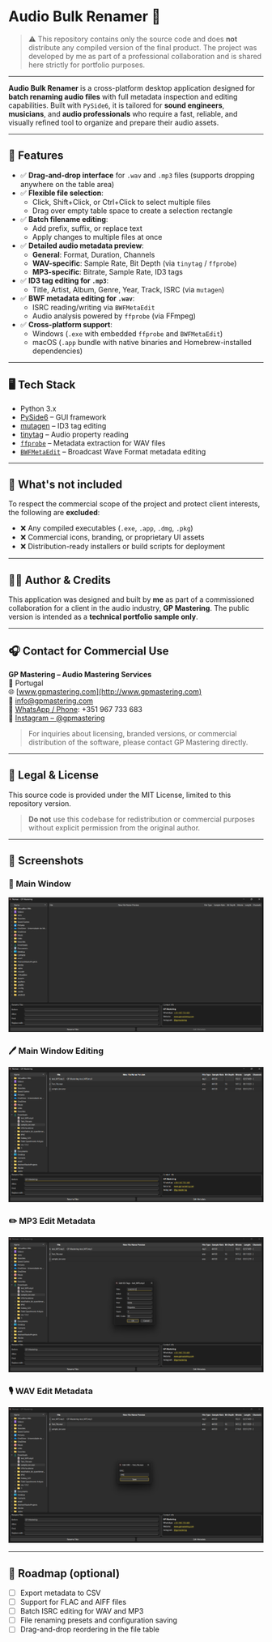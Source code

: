 # Audio Bulk Renamer 🎵

> ⚠️ This repository contains only the source code and does **not** distribute any compiled version of the final product. The project was developed by me as part of a professional collaboration and is shared here strictly for portfolio purposes.

---

**Audio Bulk Renamer** is a cross-platform desktop application designed for **batch renaming audio files** with full metadata inspection and editing capabilities. Built with `PySide6`, it is tailored for **sound engineers**, **musicians**, and **audio professionals** who require a fast, reliable, and visually refined tool to organize and prepare their audio assets.

---

## 🎯 Features

- ✅ **Drag-and-drop interface** for `.wav` and `.mp3` files (supports dropping anywhere on the table area)
- ✅ **Flexible file selection**:
  - Click, Shift+Click, or Ctrl+Click to select multiple files  
  - Drag over empty table space to create a selection rectangle
- ✅ **Batch filename editing**:
  - Add prefix, suffix, or replace text
  - Apply changes to multiple files at once
- ✅ **Detailed audio metadata preview**:
  - **General**: Format, Duration, Channels  
  - **WAV-specific**: Sample Rate, Bit Depth (via `tinytag` / `ffprobe`)  
  - **MP3-specific**: Bitrate, Sample Rate, ID3 tags  
- ✅ **ID3 tag editing for `.mp3`**:
  - Title, Artist, Album, Genre, Year, Track, ISRC (via `mutagen`)
- ✅ **BWF metadata editing for `.wav`**:
  - ISRC reading/writing via `BWFMetaEdit`  
  - Audio analysis powered by `ffprobe` (via FFmpeg)
- ✅ **Cross-platform support**:
  - Windows (`.exe` with embedded `ffprobe` and `BWFMetaEdit`)
  - macOS (`.app` bundle with native binaries and Homebrew-installed dependencies)

---

## 🖥️ Tech Stack

- Python 3.x
- [PySide6](https://doc.qt.io/qtforpython/) – GUI framework
- [mutagen](https://mutagen.readthedocs.io/) – ID3 tag editing
- [tinytag](https://github.com/devsnd/tinytag) – Audio property reading
- [`ffprobe`](https://ffmpeg.org/ffprobe.html) – Metadata extraction for WAV files
- [`BWFMetaEdit`](https://mediaarea.net/BWFMetaEdit) – Broadcast Wave Format metadata editing

---

## 🚫 What's not included

To respect the commercial scope of the project and protect client interests, the following are **excluded**:

- ❌ Any compiled executables (`.exe`, `.app`, `.dmg`, `.pkg`)
- ❌ Commercial icons, branding, or proprietary UI assets
- ❌ Distribution-ready installers or build scripts for deployment

---

## 🧑‍💻 Author & Credits

This application was designed and built by **me** as part of a commissioned collaboration for a client in the audio industry, **GP Mastering**. The public version is intended as a **technical portfolio sample only**.

---

## 🎧 Contact for Commercial Use

**GP Mastering – Audio Mastering Services**  
📍 Portugal  
🌐 [www.gpmastering.com](http://www.gpmastering.com)  
📩 [info@gpmastering.com](mailto:info@gpmastering.com)  
📱 [WhatsApp / Phone](https://wa.me/351967733683): +351 967 733 683  
📸 [Instagram – @gpmastering](https://instagram.com/gpmastering)

> For inquiries about licensing, branded versions, or commercial distribution of the software, please contact GP Mastering directly.

---

## 📎 Legal & License

This source code is provided under the MIT License, limited to this repository version.

> **Do not** use this codebase for redistribution or commercial purposes without explicit permission from the original author.

---

## 📸 Screenshots

### 📂 Main Window
![Main Window](assets/main_window_V1.png)

### 🖊️ Main Window Editing
![Main Window Editing](assets/main_window_editing.png)

### ✏️ MP3 Edit Metadata
![MP3 Edit Metadata](assets/edit_metadata.png)

### 🎙️ WAV Edit Metadata
![WAV Edit Metadata](assets/edit_metadata_wav.png)

---

## 📌 Roadmap (optional)

- [ ] Export metadata to CSV
- [ ] Support for FLAC and AIFF files
- [ ] Batch ISRC editing for WAV and MP3
- [ ] File renaming presets and configuration saving
- [ ] Drag-and-drop reordering in the file table
